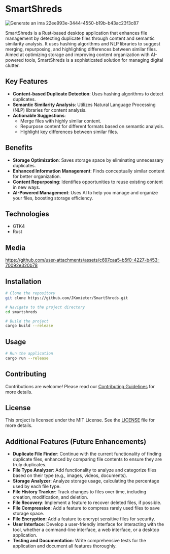 # SmartShreds
![Generate an ima 22ee993e-3444-4550-b19b-b43ac23f3c87](https://github.com/user-attachments/assets/61f6bd93-6307-403f-8729-9ccad8f3a6e8)


SmartShreds is a Rust-based desktop application that enhances file management by detecting duplicate files through content and semantic similarity analysis. It uses hashing algorithms and NLP libraries to suggest merging, repurposing, and highlighting differences between similar files. Aimed at optimizing storage and improving content organization with AI-powered tools, SmartShreds is a sophisticated solution for managing digital clutter.

## Key Features

- **Content-based Duplicate Detection**: Uses hashing algorithms to detect duplicates.
- **Semantic Similarity Analysis**: Utilizes Natural Language Processing (NLP) libraries for content analysis.
- **Actionable Suggestions**:
  - Merge files with highly similar content.
  - Repurpose content for different formats based on semantic analysis.
  - Highlight key differences between similar files.

## Benefits

- **Storage Optimization**: Saves storage space by eliminating unnecessary duplicates.
- **Enhanced Information Management**: Finds conceptually similar content for better organization.
- **Content Repurposing**: Identifies opportunities to reuse existing content in new ways.
- **AI-Powered Management**: Uses AI to help you manage and organize your files, boosting storage efficiency.

## Technologies
- GTK4
- Rust


## Media

https://github.com/user-attachments/assets/c697caa5-b5f0-4227-b453-70092e320b78


## Installation

```bash
# Clone the repository
git clone https://github.com/JKomieter/SmartShreds.git

# Navigate to the project directory
cd smartshreds

# Build the project
cargo build --release
```

## Usage

```bash
# Run the application
cargo run --release

```

## Contributing

Contributions are welcome! Please read our [Contributing Guidelines](CONTRIBUTING.md) for more details.

## License

This project is licensed under the MIT License. See the [LICENSE](LICENSE) file for more details.

## Additional Features (Future Enhancements)

- **Duplicate File Finder**: Continue with the current functionality of finding duplicate files, enhanced by comparing file contents to ensure they are truly duplicates.
- **File Type Analyzer**: Add functionality to analyze and categorize files based on their type (e.g., images, videos, documents).
- **Storage Analyzer**: Analyze storage usage, calculating the percentage used by each file type.
- **File History Tracker**: Track changes to files over time, including creation, modification, and deletion.
- **File Recovery**: Implement a feature to recover deleted files, if possible.
- **File Compression**: Add a feature to compress rarely used files to save storage space.
- **File Encryption**: Add a feature to encrypt sensitive files for security.
- **User Interface**: Develop a user-friendly interface for interacting with the tool, whether a command-line interface, a web interface, or a desktop application.
- **Testing and Documentation**: Write comprehensive tests for the application and document all features thoroughly.
